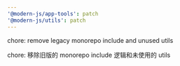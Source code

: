 ```yaml
---
'@modern-js/app-tools': patch
'@modern-js/utils': patch
---
```


chore: remove legacy monorepo include and unused utils

chore:  移除旧版的 monorepo include 逻辑和未使用的 utils
